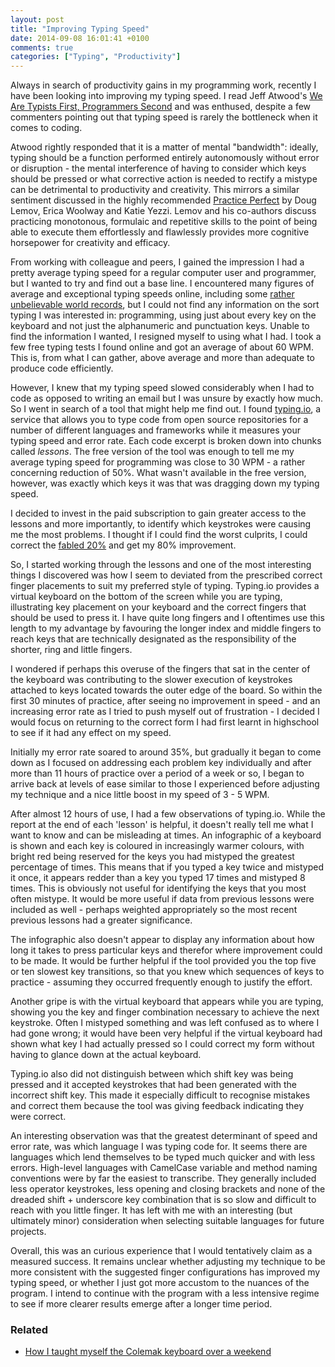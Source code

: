 ```yaml
---
layout: post
title: "Improving Typing Speed"
date: 2014-09-08 16:01:41 +0100
comments: true
categories: ["Typing", "Productivity"]
---
```


Always in search of productivity gains in my programming work, recently I have been looking into improving my typing speed. I read Jeff Atwood's [We Are Typists First, Programmers Second](http://blog.codinghorror.com/we-are-typists-first-programmers-second/) and was enthused, despite a few commenters pointing out that typing speed is rarely the bottleneck when it comes to coding.
<!--more-->

Atwood rightly responded that it is a matter of mental "bandwidth": ideally, typing should be a function performed entirely autonomously without error or disruption - the mental interference of having to consider which keys should be pressed or what corrective action is needed to rectify a mistype can be detrimental to productivity and creativity. This mirrors a similar sentiment discussed in the highly recommended [Practice Perfect](http://www.amazon.co.uk/Practice-Perfect-Rules-Getting-Better-ebook/dp/B007ZQ34V4) by Doug Lemov, Erica Woolway and Katie Yezzi. Lemov and his co-authors discuss practicing monotonous, formulaic and repetitive skills to the point of being able to execute them effortlessly and flawlessly provides more cognitive horsepower for creativity and efficacy.

From working with colleague and peers, I gained the impression I had a pretty average typing speed for a regular computer user and programmer, but I wanted to try and find out a base line. I encountered many figures of average and exceptional typing speeds online, including some [rather unbelievable world records](http://en.wikipedia.org/wiki/Words_per_minute), but I could not find any information on the sort typing I was interested in: programming, using just about every key on the keyboard and not just the alphanumeric and punctuation keys. Unable to find the information I wanted, I resigned myself to using what I had. I took a few free typing tests I found online and got an average of about 60 WPM. This is, from what I can gather, above average and more than adequate to produce code efficiently.

However, I knew that my typing speed slowed considerably when I had to code as opposed to writing an email but I was unsure by exactly how much. So I went in search of a tool that might help me find out. I found [typing.io](https://typing.io/), a service that allows you to type code from open source repositories for a number of different languages and frameworks while it measures your typing speed and error rate. Each code excerpt is broken down into chunks called *lessons*. The free version of the tool was enough to tell me my average typing speed for programming was close to 30 WPM - a rather concerning reduction of 50%. What wasn't available in the free version, however, was exactly which keys it was that was dragging down my typing speed.

I decided to invest in the paid subscription to gain greater access to the lessons and more importantly, to identify which keystrokes were causing me the most problems. I thought if I could find the worst culprits, I could correct the [fabled 20%](http://en.wikipedia.org/wiki/Pareto_principle) and get my 80% improvement.

So, I started working through the lessons and one of the most interesting things I discovered was how I seem to deviated from the prescribed correct finger placements to suit my preferred style of typing. Typing.io provides a virtual keyboard on the bottom of the screen while you are typing, illustrating key placement on your keyboard and the correct fingers that should be used to press it. I have quite long fingers and I oftentimes use this length to my advantage by favouring the longer index and middle fingers to reach keys that are technically designated as the responsibility of the shorter, ring and little fingers.

I wondered if perhaps this overuse of the fingers that sat in the center of the keyboard was contributing to the slower execution of keystrokes attached to keys located towards the outer edge of the board. So within the first 30 minutes of practice, after seeing no improvement in speed - and an increasing error rate as I tried to push myself out of frustration - I decided I would focus on returning to the correct form I had first learnt in highschool to see if it had any effect on my speed.

Initially my error rate soared to around 35%, but gradually it began to come down as I focused on addressing each problem key individually and after more than 11 hours of practice over a period of a week or so, I began to arrive back at levels of ease similar to those I experienced before adjusting my technique and a nice little boost in my speed of 3 - 5 WPM.

After almost 12 hours of use, I had a few observations of typing.io. While the report at the end of each 'lesson' is helpful, it doesn't really tell me what I want to know and can be misleading at times. An infographic of a keyboard is shown and each key is coloured in increasingly warmer colours, with bright red being reserved for the keys you had mistyped the greatest percentage of times. This means that if you typed a key twice and mistyped it once, it appears redder than a key you typed 17 times and mistyped 8 times. This is obviously not useful for identifying the keys that you most often mistype. It would be more useful if data from previous lessons were included as well - perhaps weighted appropriately so the most recent previous lessons had a greater significance.

The infographic also doesn't appear to display any information about how long it takes to press particular keys and therefor where improvement could to be made. It would be further helpful if the tool provided you the top five or ten slowest key transitions, so that you knew which sequences of keys to practice - assuming they occurred frequently enough to justify the effort.

Another gripe is with the virtual keyboard that appears while you are typing, showing you the key and finger combination necessary to achieve the next keystroke. Often I mistyped something and was left confused as to where I had gone wrong; it would have been very helpful if the virtual keyboard had shown what key I had actually pressed so I could correct my form without having to glance down at the actual keyboard.

Typing.io also did not distinguish between which shift key was being pressed and it accepted keystrokes that had been generated with the incorrect shift key. This made it especially difficult to recognise mistakes and correct them because the tool was giving feedback indicating they were correct.

An interesting observation was that the greatest determinant of speed and error rate, was which language I was typing code for. It seems there are languages which lend themselves to be typed much quicker and with less errors. High-level languages with CamelCase variable and method naming conventions were by far the easiest to transcribe. They generally included less operator keystrokes, less opening and closing brackets and none of the dreaded shift + underscore key combination that is so slow and difficult to reach with you little finger. It has left with me with an interesting (but ultimately minor) consideration when selecting suitable languages for future projects.

Overall, this was an curious experience that I would tentatively claim as a measured success. It remains unclear whether adjusting my technique to be more consistent with the suggested finger configurations has improved my typing speed, or whether I just got more accustom to the nuances of the program. I intend to continue with the program with a less intensive regime to see if more clearer results emerge after a longer time period.


### Related
- [How I taught myself the Colemak keyboard over a weekend](/blog/2016/01/17/how-i-taught-myself-the-colemak-keyboard-over-a-weekend)
